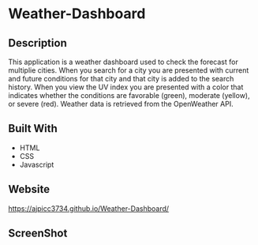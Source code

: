 # Weather-Dashboard

## Description

This application is a weather dashboard used to check the forecast for multiplie cities. When you search for a city you are presented with current and future conditions for that city and that city is added to the search history. When you view the UV index you are presented with a color that indicates whether the conditions are favorable (green), moderate (yellow), or severe (red). Weather data is retrieved from the OpenWeather API.

## Built With

- HTML
- CSS
- Javascript

## Website

https://ajpicc3734.github.io/Weather-Dashboard/

## ScreenShot
